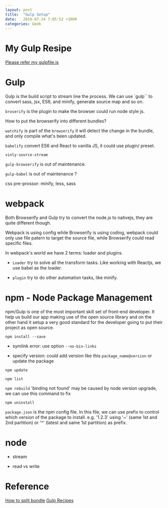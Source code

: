 ```yaml
---
layout: post
title:  "Gulp Setup"
date:   2016-07-24 7:05:52 +1000
categories: Geek
---
```


My Gulp Resipe 
==============
[Please refer my gulpfile.js](#) 

Gulp
====
Gulp is the build script to stream line the process. We can use `gulp`` to convert sass, jsx, ES6, and minify, generate source map and so on. 

`broserify` is the plugin to make the browser could run node style js.

How to put the browserify into different bundles?

`watchify` is part of the `browserify` it will detect the change in the bundle, and only compile what's been updated.

`babelify` convert ES6 and React to vanilla JS, it could use plugin/ preset.

`vinly-source-stream`

`gulp-browserify` is out of maintenance.

`gulp-babel` is out of maintenance ?

css pre-prossor: minify, less, sass

webpack
=======
Both Browserify and Gulp try to convert the node.js to nativejs, they are quite different though.

Webpack is using config while Browserify is using coding, webpack could only use file patern to target the source file, while Browserify could read specific files.

In webpack's world we have 2 terms: loader and plugins.

- `Loader` try to solve all the transform tasks. Like working with Reactjs, we use babel as the loader.

- `plugin` try to do other automation tasks, like minify.



npm - Node Package Management
=============================

npm/Gulp is one of the most important skill set of front-end developer. It help us build our app making use of the open source library and on the other hand it setup a very good standard for the developer going to put their project as open source.

`npm install --save` 

- symlink error: use option `--no-bin-links`

- specify version: could add version like this `package_name@version` or update the package 

`npm update`

`npm list`

`npm rebuild` 'binding not found' may be caused by node version upgrade, we can use this command to fix

`npm uninstall`

`package.json` is the npm config file. In this file, we can use prefix to control which version of the package to install. e.g. '1.2.3' using '~' (same 1st and 2nd partition) or '^' (latest and same 1st partition) as prefix.


node
====

- stream

- read vs write

Reference
=========
[How to split bundle](https://www.snip2code.com/Snippet/462312/Browserify---separate-app-and-enternal-v) 
[Gulp Recipes](https://github.com/gulpjs/gulp/tree/master/docs/recipes) 
